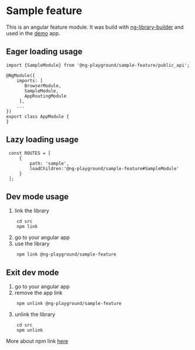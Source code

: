 # Sample feature

This is an angular feature module. It was build with [ng-library-builder](https://www.npmjs.com/package/ng-library-builder) and used in the [demo](https://github.com/gsuveti/ng-playground/tree/master/demo) app.


## Eager loading usage

    import {SampleModule} from '@ng-playground/sample-feature/public_api';

    @NgModule({
        imports: [
           BrowserModule,
           SampleModule,
           AppRoutingModule
         ],
        ...
    })
    export class AppModule {
    }


## Lazy loading usage

     const ROUTES = [
         {
             path: 'sample',
             loadChildren:'@ng-playground/sample-feature#SampleModule'
         }
     ];


## Dev mode usage

1. link the library
```
    cd src
    npm link
```

2. go to your angular app
3. use the library
```
    npm link @ng-playground/sample-feature
```

## Exit dev mode

1. go to your angular app
2. remove the app link
```
    npm unlink @ng-playground/sample-feature
```
3. unlink the library
```
    cd src
    npm unlink
```

More about npm link [here](https://docs.npmjs.com/cli/link)
